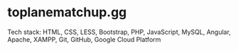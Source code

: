 # toplanematchup.gg

Tech stack: HTML, CSS, LESS, Bootstrap, PHP, JavaScript, MySQL, Angular, Apache, XAMPP, Git, GitHub, Google Cloud Platform
